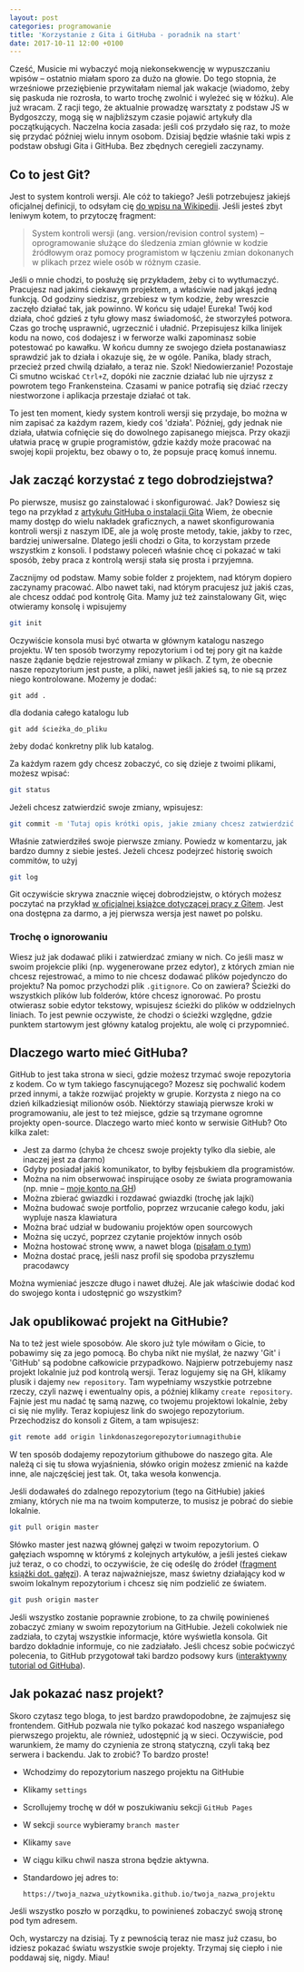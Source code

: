 ```yaml
---
layout: post
categories: programowanie
title: 'Korzystanie z Gita i GitHuba - poradnik na start'
date: 2017-10-11 12:00 +0100
---
```


Cześć, Musicie mi wybaczyć moją niekonsekwencję w wypuszczaniu wpisów – ostatnio miałam sporo za dużo na głowie. Do tego stopnia, że wrześniowe przeziębienie przywitałam niemal jak wakacje (wiadomo, żeby się paskuda nie rozrosła, to warto trochę zwolnić i wyleżeć się w łóżku). Ale już wracam. Z racji tego, że aktualnie prowadzę warsztaty z podstaw JS w Bydgoszczy, mogą się w najbliższym czasie pojawić artykuły dla początkujących. Naczelna kocia zasada: jeśli coś przydało się raz, to może się przydać później wielu innym osobom. Dzisiaj będzie właśnie taki wpis z podstaw obsługi Gita i GitHuba. Bez zbędnych ceregieli zaczynamy.

## Co to jest Git?

Jest to system kontroli wersji. Ale cóż to takiego? Jeśli potrzebujesz jakiejś oficjalnej definicji, to odsyłam cię [do wpisu na Wikipedii](https://pl.wikipedia.org/wiki/System_kontroli_wersji). Jeśli jesteś zbyt leniwym kotem, to przytoczę fragment:

> System kontroli wersji (ang. version/revision control system) – oprogramowanie służące do śledzenia zmian głównie w kodzie źródłowym oraz pomocy programistom w łączeniu zmian dokonanych w plikach przez wiele osób w różnym czasie.

Jeśli o mnie chodzi, to posłużę się przykładem, żeby ci to wytłumaczyć. Pracujesz nad jakimś ciekawym projektem, a właściwie nad jakąś jedną funkcją. Od godziny siedzisz, grzebiesz w tym kodzie, żeby wreszcie zaczęło działać tak, jak powinno. W końcu się udaje! Eureka! Twój kod działa, choć gdzieś z tyłu głowy masz świadomość, że stworzyłeś potwora. Czas go trochę usprawnić, ugrzecznić i uładnić. Przepisujesz kilka linijek kodu na nowo, coś dodajesz i w ferworze walki zapominasz sobie potestować po kawałku. W końcu dumny ze swojego dzieła postanawiasz sprawdzić jak to działa i okazuje się, że w ogóle. Panika, blady strach, przecież przed chwilą działało, a teraz nie. Szok! Niedowierzanie! Pozostaje Ci smutno wciskać `Ctrl+Z`, dopóki nie zacznie działać lub nie ujrzysz z powrotem tego Frankensteina.  Czasami w panice potrafią się dziać rzeczy niestworzone i aplikacja przestaje działać ot tak. 

To jest ten moment, kiedy system kontroli wersji się przydaje, bo można w nim zapisać za każdym razem, kiedy coś 'działa'. Później, gdy jednak nie działa, ułatwia cofnięcie się do dowolnego zapisanego miejsca.  Przy okazji ułatwia pracę w grupie programistów, gdzie każdy może pracować na swojej kopii projektu, bez obawy o to, że popsuje pracę komuś innemu. 

## Jak zacząć korzystać z tego dobrodziejstwa?

Po pierwsze, musisz go zainstalować i skonfigurować. Jak? Dowiesz się tego na przykład z [artykułu GitHuba o instalacji Gita](https://help.github.com/articles/set-up-git/) Wiem, że obecnie mamy dostęp do wielu nakładek graficznych, a nawet skonfigurowania kontroli wersji z naszym IDE, ale ja wolę proste metody, takie, jakby to rzec, bardziej uniwersalne. Dlatego jeśli chodzi o Gita, to korzystam przede wszystkim z konsoli. I podstawy poleceń właśnie chcę ci pokazać w taki sposób, żeby praca z kontrolą wersji stała się prosta i przyjemna. 

Zacznijmy od podstaw. Mamy sobie folder z projektem, nad którym dopiero zaczynamy pracować. Albo nawet taki, nad którym pracujesz już jakiś czas, ale chcesz oddać pod kontrolę Gita. Mamy już też zainstalowany Git, więc otwieramy konsolę i wpisujemy

```sh
git init
```

Oczywiście konsola musi być otwarta w głównym katalogu naszego projektu. W ten sposób tworzymy repozytorium i od tej pory git na każde nasze żądanie będzie rejestrował zmiany w plikach. Z tym, że obecnie nasze repozytorium jest puste, a pliki, nawet jeśli jakieś są, to nie są przez niego kontrolowane. Możemy je dodać:

```shell
git add .
```

dla dodania całego katalogu lub

```shell
git add ścieżka_do_pliku
```

żeby dodać konkretny plik lub katalog.

Za każdym razem gdy chcesz zobaczyć, co się dzieje z twoimi plikami, możesz wpisać:

```sh
git status
```

Jeżeli chcesz zatwierdzić swoje zmiany, wpisujesz:

```sh
git commit -m 'Tutaj opis krótki opis, jakie zmiany chcesz zatwierdzić'
```

Właśnie zatwierdziłeś swoje pierwsze zmiany. Powiedz w komentarzu, jak bardzo dumny z siebie jesteś. Jeżeli chcesz podejrzeć historię swoich commitów, to użyj 

```sh
git log
```

Git oczywiście skrywa znacznie więcej dobrodziejstw, o których możesz poczytać na przykład [w oficjalnej książce dotyczącej pracy z Gitem](https://git-scm.com/book/en/v2). Jest ona dostępna za darmo, a jej pierwsza wersja jest nawet po polsku.

### Trochę o ignorowaniu

Wiesz już jak dodawać pliki i zatwierdzać zmiany w nich. Co jeśli masz w swoim projekcie pliki (np. wygenerowane przez edytor), z których zmian nie chcesz rejestrować, a mimo to nie chcesz dodawać plików pojedynczo do projektu? Na pomoc przychodzi plik `.gitignore`. Co on zawiera? Ścieżki do wszystkich plików lub folderów, które chcesz ignorować. Po prostu otwierasz sobie edytor tekstowy, wpisujesz ścieżki do plików w oddzielnych liniach. To jest pewnie oczywiste, że chodzi o ścieżki względne, gdzie punktem startowym jest główny katalog projektu, ale wolę ci przypomnieć.

## Dlaczego warto mieć GitHuba?

GitHub to jest taka strona w sieci, gdzie możesz trzymać swoje repozytoria z kodem. Co w tym takiego fascynującego? Mozesz się pochwalić kodem przed innymi, a także rozwijać projekty w grupie. Korzysta z niego na co dzień kilkadziesiąt milionów osób. Niektórzy stawiają pierwsze kroki w programowaniu, ale jest to też miejsce, gdzie są trzymane ogromne projekty open-source. Dlaczego warto mieć konto w serwisie GitHub? Oto kilka zalet:

* Jest za darmo (chyba że chcesz swoje projekty tylko dla siebie, ale inaczej jest za darmo)
* Gdyby posiadał jakiś komunikator, to byłby fejsbukiem dla programistów.
* Można na nim obserwować inspirujące osoby ze świata programowania (np. mnie – [moje konto na GH](https://github.com/korneliakobiela))
* Można zbierać gwiazdki i rozdawać gwiazdki (trochę jak lajki)
* Można budować swoje portfolio, poprzez wrzucanie całego kodu, jaki wypluje nasza klawiatura
* Można brać udział w budowaniu projektów open sourcowych
* Można się uczyć, poprzez czytanie projektów innych osób
* Można hostować stronę www, a nawet bloga ([pisałam o tym](http://kot-zrodlowy.pl/programowanie/2017/06/14/github-pages-wady-i-zalety.html))
* Można dostać pracę, jeśli nasz profil się spodoba przyszłemu pracodawcy

Można wymieniać jeszcze długo i nawet dłużej. Ale jak właściwie dodać kod do swojego konta i udostępnić go wszystkim?

## Jak opublikować projekt na GitHubie?

Na to też jest wiele sposobów. Ale skoro już tyle mówiłam o Gicie, to pobawimy się za jego pomocą. Bo chyba nikt nie myślał, że nazwy 'Git' i 'GitHub' są podobne całkowicie przypadkowo. Najpierw potrzebujemy nasz projekt lokalnie już pod kontrolą wersji. Teraz logujemy się na GH, klikamy plusik i dajemy `new repository`. Tam wypełniamy wszystkie potrzebne rzeczy, czyli nazwę i ewentualny opis, a później klikamy `create repository`.  Fajnie jest mu nadać tę samą nazwę, co twojemu projektowi lokalnie, żeby ci się nie myliły. Teraz kopiujesz link do swojego repozytorium. Przechodzisz do konsoli z Gitem, a tam wpisujesz:

```sh
git remote add origin linkdonaszegorepozytoriumnagithubie
```

W ten sposób dodajemy repozytorium githubowe do naszego gita. Ale należą ci się tu słowa wyjaśnienia, słówko origin możesz zmienić na każde inne, ale najczęściej jest tak. Ot, taka wesoła konwencja. 

Jeśli dodawałeś do zdalnego repozytorium (tego na GitHubie) jakieś zmiany, których nie ma na twoim komputerze, to musisz je pobrać do siebie lokalnie. 

```sh
git pull origin master
```

Słówko master jest nazwą głównej gałęzi w twoim repozytorium. O gałęziach wspomnę w którymś z kolejnych artykułów, a jeśli jesteś ciekaw już teraz, o co chodzi, to oczywiście, że cię odeślę do źródeł ([fragment książki dot. gałęzi](https://git-scm.com/book/en/v2/Git-Branching-Branches-in-a-Nutshell)). A teraz najważniejsze, masz świetny działający kod w swoim lokalnym repozytorium i chcesz się nim podzielić ze światem. 

```sh
git push origin master
```

Jeśli wszystko zostanie poprawnie zrobione, to za chwilę powinieneś zobaczyć zmiany w swoim repozytorium na GitHubie. Jeżeli cokolwiek nie zadziała, to czytaj wszystkie informacje, które wyświetla konsola. Git bardzo dokładnie informuje, co nie zadziałało. Jeśli chcesz sobie poćwiczyć polecenia, to GitHub przygotował taki bardzo podsowy kurs ([interaktywny tutorial od GitHuba](https://try.github.io/levels/1/challenges/1)). 

## Jak pokazać nasz projekt?

Skoro czytasz tego bloga, to jest bardzo prawdopodobne, że zajmujesz się frontendem. GitHub pozwala nie tylko pokazać kod naszego wspaniałego pierwszego projektu, ale również, udostępnić ją w sieci. Oczywiście, pod warunkiem, że mamy do czynienia ze stroną statyczną, czyli taką bez serwera i backendu. Jak to zrobić? To bardzo proste! 

* Wchodzimy do repozytorium naszego projektu na GitHubie

* Klikamy `settings `

* Scrollujemy trochę w dół w poszukiwaniu sekcji `GitHub Pages`

* W sekcji `source` wybieramy `branch master`

* Klikamy `save`

* W ciągu kilku chwil nasza strona będzie aktywna. 

* Standardowo jej adres to:

  ```http
  https://twoja_nazwa_użytkownika.github.io/twoja_nazwa_projektu
  ```

Jeśli wszystko poszło w porządku, to powinieneś zobaczyć swoją stronę pod tym adresem.

Och, wystarczy na dzisiaj. Ty z pewnością teraz nie masz już czasu, bo idziesz pokazać światu wszystkie swoje projekty. Trzymaj się ciepło i nie poddawaj się, nigdy. Miau!


